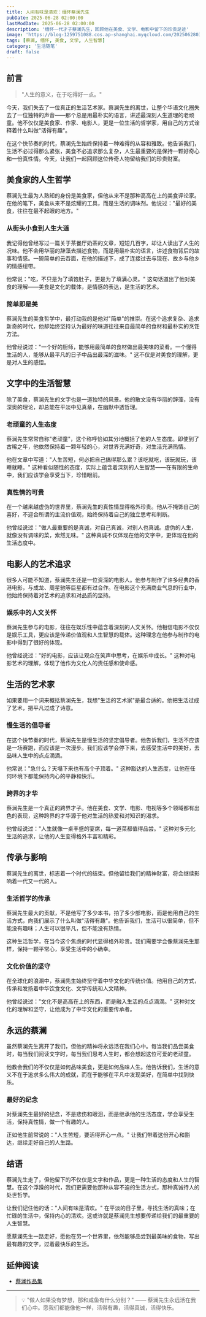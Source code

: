 ```yaml
---
title: 人间有味是清欢：缅怀蔡澜先生
pubDate: 2025-06-28 02:00:00
lastModDate: 2025-06-28 02:00:00
description: '缅怀一代才子蔡澜先生，回顾他在美食、文学、电影中留下的珍贵足迹'
image: 'https://blog-1259751088.cos.ap-shanghai.myqcloud.com/20250628030136150.png?imageSlim'
tags: [蔡澜, 缅怀, 美食, 文学, 人生智慧]
category: '生活随笔'
draft: false
---
```


## 前言

> "人生的意义，在于吃得好一点。"

今天，我们失去了一位真正的生活艺术家。蔡澜先生的离世，让整个华语文化圈失去了一位独特的声音——那个总是用最朴实的语言，讲述最深刻人生道理的老顽童。他不仅仅是美食家、作家、电影人，更是一位生活的哲学家，用自己的方式诠释着什么叫做"活得有趣"。

在这个快节奏的时代，蔡澜先生始终保持着一种难得的从容和雅致。他告诉我们，生活不必过得那么紧张，美食不必追求那么复杂，人生最重要的是保持一颗好奇心和一份真性情。今天，让我们一起回顾这位传奇人物留给我们的珍贵财富。

## 美食家的人生哲学

蔡澜先生最为人熟知的身份是美食家，但他从来不是那种高高在上的美食评论家。在他的笔下，美食从来不是炫耀的工具，而是生活的调味剂。他说过："最好的美食，往往在最不起眼的地方。"

### 从街头小食到人生大道

我记得他曾经写过一篇关于茶餐厅奶茶的文章，短短几百字，却让人读出了人生的况味。他不会用华丽的辞藻去描述食物，而是用最朴实的语言，讲述食物背后的故事和情感。一碗简单的云吞面，在他的描述下，成了连接过去与现在、故乡与他乡的情感纽带。

他常说："吃，不只是为了填饱肚子，更是为了填满心灵。" 这句话道出了他对美食的理解——美食是文化的载体，是情感的表达，是生活的艺术。

### 简单即是美

蔡澜先生的美食哲学中，最打动我的是他对"简单"的推崇。在这个追求复杂、追求新奇的时代，他却始终坚持认为最好的味道往往来自最简单的食材和最朴实的烹饪方法。

他曾经说过："一个好的厨师，能够用最简单的食材做出最美味的菜肴。一个懂得生活的人，能够从最平凡的日子中品出最深的滋味。" 这不仅是对美食的理解，更是对人生的感悟。

## 文字中的生活智慧

除了美食，蔡澜先生的文字也是一道独特的风景。他的散文没有华丽的辞藻，没有深奥的理论，却总能在平淡中见真章，在幽默中透哲理。

### 老顽童的人生态度

蔡澜先生常常自称"老顽童"，这个称呼恰如其分地概括了他的人生态度。即使到了古稀之年，他依然保持着一颗年轻的心，对世界充满好奇，对生活充满热情。

他在文章中写道："人生苦短，何必把自己搞得那么累？该吃就吃，该玩就玩，该睡就睡。" 这种看似随性的态度，实际上蕴含着深刻的人生智慧——在有限的生命中，我们应该学会享受当下，珍惜眼前。

### 真性情的可贵

在一个越来越虚伪的世界里，蔡澜先生的真性情显得格外珍贵。他从不掩饰自己的喜好，不迎合所谓的主流价值观，始终保持着自己的独立思考和判断。

他曾经说过："做人最重要的是真诚，对自己真诚，对别人也真诚。虚伪的人生，就像没有调味的菜，索然无味。" 这种真诚不仅体现在他的文字中，更体现在他的生活态度中。

## 电影人的艺术追求

很多人可能不知道，蔡澜先生还是一位资深的电影人。他参与制作了许多经典的香港电影，与成龙、周星驰等巨星都有过合作。在电影这个充满商业气息的行业中，他始终保持着对艺术的追求和对品质的坚持。

### 娱乐中的人文关怀

蔡澜先生参与的电影，往往在娱乐性中蕴含着深刻的人文关怀。他相信电影不仅仅是娱乐工具，更应该是传递价值观和人生智慧的载体。这种理念在他参与制作的电影中得到了很好的体现。

他曾经说过："好的电影，应该让观众在笑声中思考，在娱乐中成长。" 这种对电影艺术的理解，体现了他作为文化人的责任感和使命感。

## 生活的艺术家

如果要用一个词来概括蔡澜先生，我想"生活的艺术家"是最合适的。他把生活过成了艺术，把平凡过成了诗意。

### 慢生活的倡导者

在这个快节奏的时代，蔡澜先生是慢生活的坚定倡导者。他告诉我们，生活不应该是一场赛跑，而应该是一次漫步。我们应该学会停下来，去感受生活中的美好，去品味人生中的点点滴滴。

他常说："急什么？天塌下来也有高个子顶着。" 这种豁达的人生态度，让他在任何环境下都能保持内心的平静和快乐。

### 跨界的才华

蔡澜先生是一个真正的跨界才子。他在美食、文学、电影、电视等多个领域都有出色的表现，这种跨界的才华源于他对生活的热爱和对知识的渴求。

他曾经说过："人生就像一桌丰盛的宴席，每一道菜都值得品尝。" 这种对多元化生活的追求，让他的人生变得格外丰富和精彩。

## 传承与影响

蔡澜先生的离世，标志着一个时代的结束。但他留给我们的精神财富，将会继续影响着一代又一代的人。

### 生活哲学的传承

蔡澜先生最大的贡献，不是他写了多少本书，拍了多少部电影，而是他用自己的生活方式，向我们展示了什么叫做"活得有趣"。他告诉我们，生活可以很简单，但不能没有趣味；人生可以很平凡，但不能没有热情。

这种生活哲学，在当今这个焦虑的时代显得格外珍贵。我们需要学会像蔡澜先生那样，保持一颗平常心，享受生活中的小确幸。

### 文化价值的坚守

在全球化的浪潮中，蔡澜先生始终坚守着中华文化的传统价值。他用自己的方式，传承和发扬着中华饮食文化、文学传统和人文精神。

他曾经说过："文化不是高高在上的东西，而是融入生活的点点滴滴。" 这种对文化的理解和坚守，让他成为了中华文化的重要传承者。

## 永远的蔡澜

虽然蔡澜先生离开了我们，但他的精神将永远活在我们心中。每当我们品尝美食时，每当我们阅读文字时，每当我们思考人生时，都会想起这位可爱的老顽童。

他教会我们的不仅仅是如何品味美食，更是如何品味人生。他告诉我们，生活的意义不在于追求多么伟大的成就，而在于能够在平凡中发现美好，在简单中找到快乐。

### 最好的纪念

对蔡澜先生最好的纪念，不是悲伤和眼泪，而是继承他的生活态度，学会享受生活，保持真性情，做一个有趣的人。

正如他生前常说的："人生苦短，要活得开心一点。" 让我们带着这份开心和豁达，继续走好自己的人生路。

## 结语

蔡澜先生走了，但他留下的不仅仅是文字和作品，更是一种生活的态度和人生的智慧。在这个浮躁的时代，我们更需要他那种从容不迫的生活方式，那种真诚待人的处世哲学。

让我们记住他的话："人间有味是清欢。" 在平淡的日子里，寻找生活的真味；在忙碌的生活中，保持内心的清欢。这或许就是蔡澜先生想要传递给我们的最重要的人生智慧。

愿蔡澜先生一路走好，愿他在另一个世界里，依然能够品尝到最美味的食物，写出最有趣的文字，过着最快乐的生活。

## 延伸阅读
- [蔡澜作品集](https://book.douban.com/subject_search?search_text=蔡澜)

---

> 💡 "做人如果没有梦想，那和咸鱼有什么分别？" —— 蔡澜先生永远活在我们心中。愿我们都能像他一样，活得有趣，活得真诚，活得快乐。